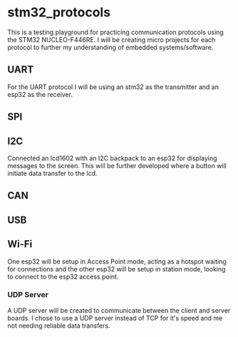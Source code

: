 # stm32_protocols

This is a testing playground for practicing communication protocols using the STM32 NUCLEO-F446RE.
I will be creating micro projects for each protocol to further my understanding of embedded systems/software.

## UART
For the UART protocol I will be using an stm32 as the transmitter and an esp32 as the receiver.


## SPI


## I2C
Connected an lcd1602 with an I2C backpack to an esp32 for displaying messages to the screen. This will be further developed where a button will initiate data transfer to the lcd.

## CAN


## USB


## Wi-Fi
One esp32 will be setup in Access Point mode, acting as a hotspot waiting for connections and the other esp32 will be setup in station mode, looking to connect to the esp32 access point.

### UDP Server
A UDP server will be created to communicate between the client and server boards. I chose to use a UDP server instead of TCP for it's speed and me not needing reliable data transfers.
